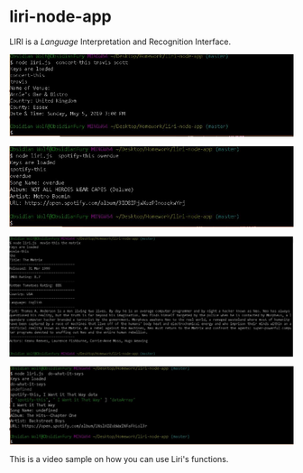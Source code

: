 # liri-node-app
LIRI is a _Language_ Interpretation and Recognition Interface.

![Liri concert-this Your Concert!](/images/Liri.concert-this.JPG)

![Liri spotify-this Your Music!](/images/Liri.spotify-this.JPG)

![Liri movie-this Your Music!](/images/Liri.movie-this.JPG)

![Liri do-what-it-say random text file!](/images/Liri.do-what-it-says.JPG)

<p>This is a video sample on how you can use Liri's functions.<p>
<https://drive.google.com/file/d/1Ts53lAJwcY7Qetm-BKAMFpzeHIy8EuUT/view>